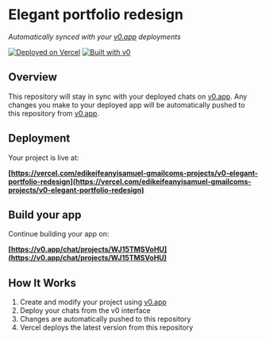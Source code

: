 # Elegant portfolio redesign

*Automatically synced with your [v0.app](https://v0.app) deployments*

[![Deployed on Vercel](https://img.shields.io/badge/Deployed%20on-Vercel-black?style=for-the-badge&logo=vercel)](https://vercel.com/edikeifeanyisamuel-gmailcoms-projects/v0-elegant-portfolio-redesign)
[![Built with v0](https://img.shields.io/badge/Built%20with-v0.app-black?style=for-the-badge)](https://v0.app/chat/projects/WJ15TMSVoHU)

## Overview

This repository will stay in sync with your deployed chats on [v0.app](https://v0.app).
Any changes you make to your deployed app will be automatically pushed to this repository from [v0.app](https://v0.app).

## Deployment

Your project is live at:

**[https://vercel.com/edikeifeanyisamuel-gmailcoms-projects/v0-elegant-portfolio-redesign](https://vercel.com/edikeifeanyisamuel-gmailcoms-projects/v0-elegant-portfolio-redesign)**

## Build your app

Continue building your app on:

**[https://v0.app/chat/projects/WJ15TMSVoHU](https://v0.app/chat/projects/WJ15TMSVoHU)**

## How It Works

1. Create and modify your project using [v0.app](https://v0.app)
2. Deploy your chats from the v0 interface
3. Changes are automatically pushed to this repository
4. Vercel deploys the latest version from this repository